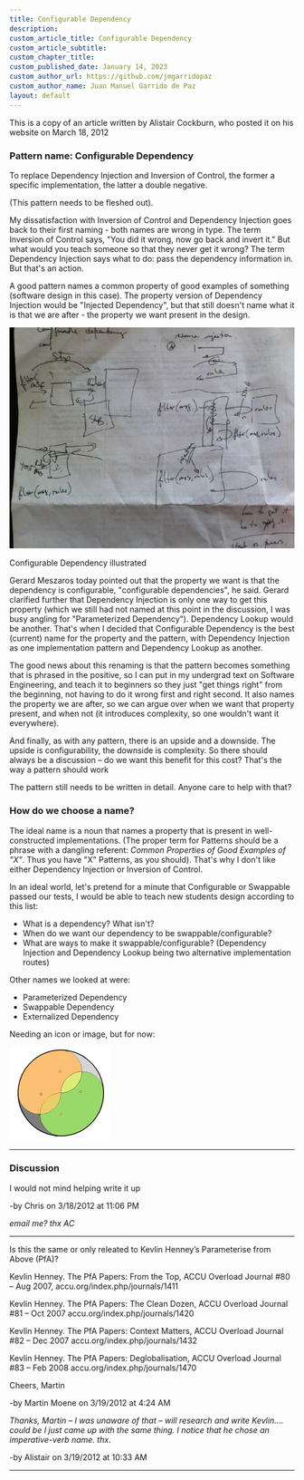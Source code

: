 ```yaml
---
title: Configurable Dependency
description:
custom_article_title: Configurable Dependency
custom_article_subtitle:
custom_chapter_title:
custom_published_date: January 14, 2023
custom_author_url: https://github.com/jmgarridopaz
custom_author_name: Juan Manuel Garrido de Paz
layout: default
---
```


<p class="intro">This is a copy of an article written by Alistair Cockburn, who posted it on his website on March 18, 2012</p>

### Pattern name: Configurable Dependency

To replace Dependency Injection and Inversion of Control, the former a specific implementation, the latter a double negative.

(This pattern needs to be fleshed out).

My dissatisfaction with Inversion of Control and Dependency Injection goes back to their first naming - both names are wrong in type. The term Inversion of Control says, "You did it wrong, now go back and invert it." But what would you teach someone so that they never get it wrong? The term Dependency Injection says what to do: pass the dependency information in. But that's an action.

A good pattern names a common property of good examples of something (software design in this case). The property version of Dependency Injection would be "Injected Dependency", but that still doesn't name what it is that we are after - the property we want present in the design.

![Configurable Dependency illustrated](/assets/images/confdep/conf_dep_illustrated_800px.jpeg)
<p class="figure">Configurable Dependency illustrated</p>

Gerard Meszaros today pointed out that the property we want is that the dependency is configurable, "configurable dependencies", he said. Gerard clarified further that Dependency Injection is only one way to get this property (which we still had not named at this point in the discussion, I was busy angling for "Parameterized Dependency"). Dependency Lookup would be another. That's when I decided that Configurable Dependency is the best (current) name for the property and the pattern, with Dependency Injection as one implementation pattern and Dependency Lookup as another.

The good news about this renaming is that the pattern becomes something that is phrased in the positive, so I can put in my undergrad text on Software Engineering, and teach it to beginners so they just "get things right" from the beginning, not having to do it wrong first and right second. It also names the property we are after, so we can argue over when we want that property present, and when not (it introduces complexity, so one wouldn't want it everywhere).

And finally, as with any pattern, there is an upside and a downside. The upside is configurability, the downside is complexity. So there should always be a discussion – do we want this benefit for this cost? That's the way a pattern should work

The pattern still needs to be written in detail. Anyone care to help with that?

### How do we choose a name?

The ideal name is a noun that names a property that is present in well-constructed implementations. (The proper term for Patterns should be a phrase with a dangling referent: _Common Properties of Good Examples of "X"_. Thus you have "X" Patterns, as you should). That's why I don't like either Dependency Injection or Inversion of Control.

In an ideal world, let's pretend for a minute that Configurable or Swappable passed our tests, I would be able to teach new students design according to this list:

- What is a dependency? What isn't?
- When do we want our dependency to be swappable/configurable?
- What are ways to make it swappable/configurable? (Dependency Injection and Dependency Lookup being two alternative implementation routes)

Other names we looked at were:

- Parameterized Dependency
- Swappable Dependency
- Externalized Dependency

Needing an icon or image, but for now:

![Yin Yang](/assets/images/confdep/yin_yang.gif)

___

### Discussion

I would not mind helping write it up

-by Chris on 3/18/2012 at 11:06 PM

_email me? thx AC_

___

Is this the same or only releated to Kevlin Henney’s Parameterise from Above (PfA)?

Kevlin Henney. The PfA Papers: From the Top,
ACCU Overload Journal #80 – Aug 2007,
accu.org/index.php/journals/1411

Kevlin Henney. The PfA Papers: The Clean Dozen,
ACCU Overload Journal #81 – Oct 2007
accu.org/index.php/journals/1420

Kevlin Henney. The PfA Papers: Context Matters,
ACCU Overload Journal #82 – Dec 2007
accu.org/index.php/journals/1432

Kevlin Henney. The PfA Papers: Deglobalisation,
ACCU Overload Journal #83 – Feb 2008
accu.org/index.php/journals/1470

Cheers, Martin

-by Martin Moene on 3/19/2012 at 4:24 AM

_Thanks, Martin – I was unaware of that – will research and write Kevlin…. could be I just came up with the same thing. I notice that he chose an imperative-verb name. thx._

-by Alistair on 3/19/2012 at 10:33 AM

___
